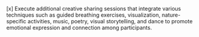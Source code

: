 [x] Execute additional creative sharing sessions that integrate various techniques such as guided breathing exercises, visualization, nature-specific activities, music, poetry, visual storytelling, and dance to promote emotional expression and connection among participants.